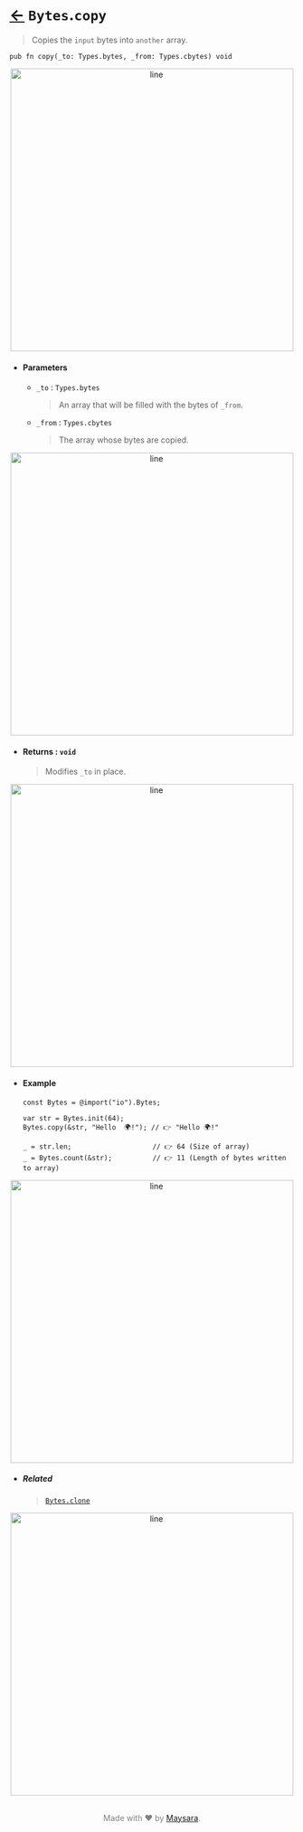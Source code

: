 # [←](../Bytes.md) `Bytes`.`copy`

> Copies the `input` bytes into `another` array.

```zig
pub fn copy(_to: Types.bytes, _from: Types.cbytes) void
```


<div align="center">
<img src="https://raw.githubusercontent.com/Super-ZIG/io/refs/heads/main/docs/_dist/img/md/line.png" alt="line" style="width:500px;"/>
</div>

- #### Parameters

    - `_to` : `Types.bytes`

        > An array that will be filled with the bytes of `_from`.

    - `_from` : `Types.cbytes`

        > The array whose bytes are copied.


<div align="center">
<img src="https://raw.githubusercontent.com/Super-ZIG/io/refs/heads/main/docs/_dist/img/md/line.png" alt="line" style="width:500px;"/>
</div>

- #### Returns : `void`

    > Modifies `_to` in place.

<div align="center">
<img src="https://raw.githubusercontent.com/Super-ZIG/io/refs/heads/main/docs/_dist/img/md/line.png" alt="line" style="width:500px;"/>
</div>

- #### Example

    ```zig
    const Bytes = @import("io").Bytes;
    ```

    ```zig
    var str = Bytes.init(64);
    Bytes.copy(&str, "Hello  🌍!"); // 👉 "Hello 🌍!"

    _ = str.len;                    // 👉 64 (Size of array)
    _ = Bytes.count(&str);          // 👉 11 (Length of bytes written to array)
    ```

<div align="center">
<img src="https://raw.githubusercontent.com/Super-ZIG/io/refs/heads/main/docs/_dist/img/md/line.png" alt="line" style="width:500px;"/>
</div>

- ##### Related

  > [`Bytes.clone`](./clone.md)

<div align="center">
<img src="https://raw.githubusercontent.com/Super-ZIG/io/refs/heads/main/docs/_dist/img/md/line.png" alt="line" style="width:500px;"/>
</div>

<p align="center" style="color:grey;"><br />Made with ❤️ by <a href="http://github.com/maysara-elshewehy" target="blank">Maysara</a>.</p>